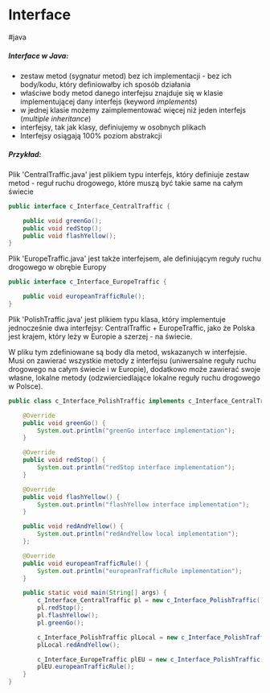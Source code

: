 # Interface
#java 

##### Interface w Java:
- zestaw metod (sygnatur metod) bez ich implementacji - bez ich body/kodu, który definiowałby ich sposób działania
- właściwe body metod danego interfejsu znajduje się w klasie implementującej dany interfejs (keyword *implements*) 
- w jednej klasie możemy zaimplementować więcej niż jeden interfejs (*multiple inheritance*)
- interfejsy, tak jak klasy, definiujemy w osobnych plikach 
- Interfejsy osiągają 100% poziom abstrakcji 

##### Przykład: 
Plik 'CentralTraffic.java' jest plikiem typu interfejs, który definiuje zestaw metod - reguł ruchu drogowego, które muszą być takie same na całym świecie 
```java
public interface c_Interface_CentralTraffic {

    public void greenGo();
    public void redStop();
    public void flashYellow();
}
```
Plik 'EuropeTraffic.java' jest także interfejsem, ale definiującym reguły ruchu drogowego w obrębie Europy
```java
public interface c_Interface_EuropeTraffic {

    public void europeanTrafficRule();
}
```

Plik 'PolishTraffic.java' jest plikiem typu klasa, który implementuje jednocześnie dwa interfejsy: CentralTraffic + EuropeTraffic, jako że Polska jest krajem, który leży w Europie a szerzej - na świecie.

W pliku tym zdefiniowane są body dla metod, wskazanych w interfejsie. Musi on zawierać wszystkie metody z interfejsu (uniwersalne reguły ruchu drogowego na całym świecie i w Europie), dodatkowo może zawierać swoje własne, lokalne metody (odzwierciedlające lokalne reguły ruchu drogowego w Polsce). 

```java
public class c_Interface_PolishTraffic implements c_Interface_CentralTraffic, c_Interface_EuropeTraffic {

    @Override
    public void greenGo() {
        System.out.println("greenGo interface implementation");
    }

    @Override
    public void redStop() {
        System.out.println("redStop interface implementation");
    }

    @Override
    public void flashYellow() {
        System.out.println("flashYellow interface implementation");
    }

    public void redAndYellow() {
        System.out.println("redAndYellow local implementation");
    };

    @Override
    public void europeanTrafficRule() {
        System.out.println("europeanTrafficRule implementation");
    }

    public static void main(String[] args) {
        c_Interface_CentralTraffic pl = new c_Interface_PolishTraffic();
        pl.redStop();
        pl.flashYellow();
        pl.greenGo();

        c_Interface_PolishTraffic plLocal = new c_Interface_PolishTraffic();
        plLocal.redAndYellow();

        c_Interface_EuropeTraffic plEU = new c_Interface_PolishTraffic();
        plEU.europeanTrafficRule();
    }
}
```
